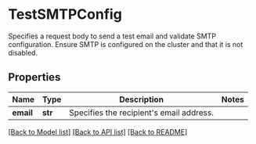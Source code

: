 # TestSMTPConfig

Specifies a request body to send a test email and validate SMTP configuration. Ensure SMTP is configured on the cluster and that it is not disabled.

## Properties
Name | Type | Description | Notes
------------ | ------------- | ------------- | -------------
**email** | **str** | Specifies the recipient&#39;s email address. | 

[[Back to Model list]](../README.md#documentation-for-models) [[Back to API list]](../README.md#documentation-for-api-endpoints) [[Back to README]](../README.md)


